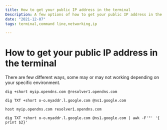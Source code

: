 ```yaml
---
title: How to get your public IP address in the terminal
Description: A few options of how to get your public IP address in the terminal
date: "2021-12-07"
tags: terminal,command line,networking,ip

---
```


# How to get your public IP address in the terminal

There are few different ways, some may or may not working depending on your specific environment.

```
dig +short myip.opendns.com @resolver1.opendns.com
```

```
dig TXT +short o-o.myaddr.l.google.com @ns1.google.com
```

```
host myip.opendns.com resolver1.opendns.com
```

```
dig TXT +short o-o.myaddr.l.google.com @ns1.google.com | awk -F'"' '{ print $2}'
```
